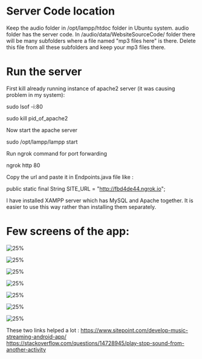 # Server Code location
Keep the audio folder in /opt/lampp/htdoc folder in Ubuntu system. audio folder has the server code. In /audio/data/WebsiteSourceCode/ folder there will be many subfolders where a file named "mp3 files here" is there. Delete this file from all these subfolders and keep your mp3 files there. 

# Run the server 
First kill already running instance of apache2 server (it was causing problem in my system):

sudo lsof -i:80

sudo kill pid_of_apache2
 
 
Now start the apache server

sudo /opt/lampp/lampp start

Run ngrok command for port forwarding

ngrok http 80


Copy the url and paste it in Endpoints.java file like : 

public static final String SITE_URL = "http://fbd4de44.ngrok.io";



I have installed XAMPP server which has MySQL and Apache together. It is easier to use this way rather than installing them separately.

# Few screens of the app:

![25%](images/1.png)

![25%](images/2.png)

![25%](images/3.png)

![25%](images/4.png)

![25%](images/5.png)

![25%](images/6.png)

![25%](images/7.png)


These two links helped a lot : https://www.sitepoint.com/develop-music-streaming-android-app/
https://stackoverflow.com/questions/14728945/play-stop-sound-from-another-activity
